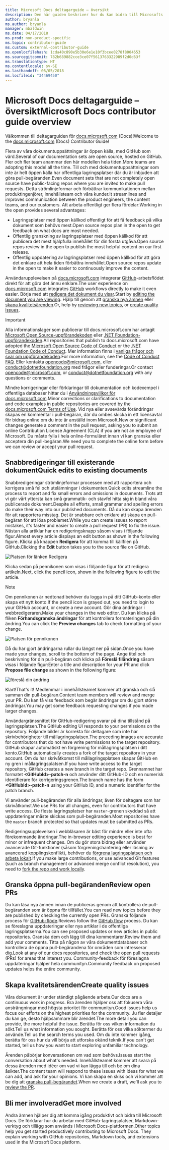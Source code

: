 ```yaml
---
title: Microsoft Docs deltagarguide – översikt
description: Den här guiden beskriver hur du kan bidra till Microsofts dokumentationswebbplats docs.microsoft.com.
author: bryanla
ms.author: bryanla
manager: mbaldwin
ms.date: 04/17/2018
ms.prod: non-product-specific
ms.topic: contributor-guide
ms.custom: external-contributor-guide
ms.openlocfilehash: 1cda40c890e5b30e6e1e10f3bcee0278f8004653
ms.sourcegitcommit: 782b689882cce3ce07f5613763322989f2d0d63f
ms.translationtype: HT
ms.contentlocale: sv-SE
ms.lasthandoff: 06/05/2018
ms.locfileid: "34469450"
---
```

# <a name="microsoft-docs-contributor-guide-overview"></a><span data-ttu-id="b184f-103">Microsoft Docs deltagarguide – översikt</span><span class="sxs-lookup"><span data-stu-id="b184f-103">Microsoft Docs contributor guide overview</span></span>

<span data-ttu-id="b184f-104">Välkommen till deltagarguiden för [docs.microsoft.com](https://docs.microsoft.com) (Docs)!</span><span class="sxs-lookup"><span data-stu-id="b184f-104">Welcome to the [docs.microsoft.com](https://docs.microsoft.com) (Docs) Contributor Guide!</span></span>

<span data-ttu-id="b184f-105">Flera av våra dokumentuppsättningar är öppen källa, med GitHub som värd.</span><span class="sxs-lookup"><span data-stu-id="b184f-105">Several of our documentation sets are open source, hosted on GitHub.</span></span> <span data-ttu-id="b184f-106">Fler och fler team anammar den här modellen hela tiden.</span><span class="sxs-lookup"><span data-stu-id="b184f-106">More teams are adopting this model all the time.</span></span> <span data-ttu-id="b184f-107">Till och med dokumentuppsättningar som inte är helt öppen källa har offentliga lagringsplatser där du är inbjuden att göra pull-begäranden.</span><span class="sxs-lookup"><span data-stu-id="b184f-107">Even document sets that are not completely open source have public-facing repos where you are invited to make pull requests.</span></span> <span data-ttu-id="b184f-108">Detta strömlinjeformar och förbättrar kommunikationen mellan produktingenjörer, innehållsteam och våra kunder.</span><span class="sxs-lookup"><span data-stu-id="b184f-108">It streamlines and improves communication between the product engineers, the content teams, and our customers.</span></span> <span data-ttu-id="b184f-109">Att arbeta offentligt ger flera fördelar:</span><span class="sxs-lookup"><span data-stu-id="b184f-109">Working in the open provides several advantages:</span></span>

- <span data-ttu-id="b184f-110">Lagringsplatser med öppen källkod offentligt för att få feedback på vilka dokument som behövs mest.</span><span class="sxs-lookup"><span data-stu-id="b184f-110">Open source repos plan in the open to get feedback on what docs are most needed.</span></span>
- <span data-ttu-id="b184f-111">Offentlig granskning av lagringsplatser med öppen källkod för att publicera det mest hjälpfulla innehållet för din första utgåva.</span><span class="sxs-lookup"><span data-stu-id="b184f-111">Open source repos review in the open to publish the most helpful content on our first release.</span></span>
- <span data-ttu-id="b184f-112">Offentlig uppdatering av lagringsplatser med öppen källkod för att göra det enklare att hela tiden förbättra innehållet.</span><span class="sxs-lookup"><span data-stu-id="b184f-112">Open source repos update in the open to make it easier to continuously improve the content.</span></span>

<span data-ttu-id="b184f-113">Användarupplevelsen på [docs.microsoft.com](https://docs.microsoft.com) integrerar [GitHub](https://github.com)-arbetsflödet direkt för att göra det ännu enklare.</span><span class="sxs-lookup"><span data-stu-id="b184f-113">The user experience on [docs.microsoft.com](https://docs.microsoft.com) integrates [GitHub](https://github.com) workflows directly to make it even easier.</span></span> <span data-ttu-id="b184f-114">Börja med att [redigera det dokument du visar](#quick-edits-to-existing-documents).</span><span class="sxs-lookup"><span data-stu-id="b184f-114">Start by [editing the document you are viewing](#quick-edits-to-existing-documents).</span></span> <span data-ttu-id="b184f-115">Hjälp till genom att [granska nya ämnen](#review-open-prs) eller [skapa kvalitetsärenden](#create-quality-issues).</span><span class="sxs-lookup"><span data-stu-id="b184f-115">Or, help by [reviewing new topics](#review-open-prs), or [create quality issues](#create-quality-issues).</span></span>

> [!IMPORTANT]
> <span data-ttu-id="b184f-116">Alla informationslager som publicerar till docs.microsoft.com har antagit [Microsoft Open Source-uppförandekoden](https://opensource.microsoft.com/codeofconduct/) eller [.NET Foundation-uppförandekoden](https://dotnetfoundation.org/code-of-conduct).</span><span class="sxs-lookup"><span data-stu-id="b184f-116">All repositories that publish to docs.microsoft.com have adopted the [Microsoft Open Source Code of Conduct](https://opensource.microsoft.com/codeofconduct/) or the [.NET Foundation Code of Conduct](https://dotnetfoundation.org/code-of-conduct).</span></span> <span data-ttu-id="b184f-117">Mer information finns i [vanliga frågor och svar om uppförandekoden](https://opensource.microsoft.com/codeofconduct/faq/).</span><span class="sxs-lookup"><span data-stu-id="b184f-117">For more information, see the [Code of Conduct FAQ](https://opensource.microsoft.com/codeofconduct/faq/).</span></span> <span data-ttu-id="b184f-118">Eller kontakta [opencode@microsoft.com](mailto:opencode@microsoft.com), eller [conduct@dotnetfoundation.org](mailto:conduct@dotnetfoundation.org) med frågor eller funderingar.</span><span class="sxs-lookup"><span data-stu-id="b184f-118">Or contact [opencode@microsoft.com](mailto:opencode@microsoft.com), or [conduct@dotnetfoundation.org](mailto:conduct@dotnetfoundation.org) with any questions or comments.</span></span><br>
>
> <span data-ttu-id="b184f-119">Mindre korrigeringar eller förklaringar till dokumentation och kodexempel i offentliga databaser hittar du i [Användningsvillkor för docs.microsoft.com](https://docs.microsoft.com/legal/termsofuse).</span><span class="sxs-lookup"><span data-stu-id="b184f-119">Minor corrections or clarifications to documentation and code examples in public repositories are covered by the [docs.microsoft.com Terms of Use](https://docs.microsoft.com/legal/termsofuse).</span></span> <span data-ttu-id="b184f-120">Vid nya eller avsevärda förändringar skapas en kommentar i pull-begäran, där du ombes skicka in ett licensavtal för bidrag online om du inte är anställd inom Microsoft.</span><span class="sxs-lookup"><span data-stu-id="b184f-120">New or significant changes generate a comment in the pull request, asking you to submit an online Contribution License Agreement (CLA) if you are not an employee of Microsoft.</span></span> <span data-ttu-id="b184f-121">Du måste fylla i hela online-formuläret innan vi kan granska eller acceptera din pull-begäran.</span><span class="sxs-lookup"><span data-stu-id="b184f-121">We need you to complete the online form before we can review or accept your pull request.</span></span>

## <a name="quick-edits-to-existing-documents"></a><span data-ttu-id="b184f-122">Snabbredigeringar till existerande dokument</span><span class="sxs-lookup"><span data-stu-id="b184f-122">Quick edits to existing documents</span></span>

<span data-ttu-id="b184f-123">Snabbredigeringar strömlinjeformar processen med att rapportera och korrigera små fel och utelämningar i dokumenten.</span><span class="sxs-lookup"><span data-stu-id="b184f-123">Quick edits streamline the process to report and fix small errors and omissions in documents.</span></span> <span data-ttu-id="b184f-124">Trots att vi gör vårt yttersta kan små grammatik- och stavfel hitta sig in bland våra publicerade dokument.</span><span class="sxs-lookup"><span data-stu-id="b184f-124">Despite all efforts, small grammar and spelling errors do make their way into our published documents.</span></span> <span data-ttu-id="b184f-125">Då du kan skapa ärenden för att rapportera misstag. Det är snabbare och enklare att skapa en pull-begäran för att lösa problemet.</span><span class="sxs-lookup"><span data-stu-id="b184f-125">While you can create issues to report mistakes, it's faster and easier to create a pull request (PR) to fix the issue.</span></span> <span data-ttu-id="b184f-126">Nästan alla artiklar har en redigeringsknapp såsom visas i följande figur.</span><span class="sxs-lookup"><span data-stu-id="b184f-126">Almost every article displays an edit button as shown in the following figure.</span></span> <span data-ttu-id="b184f-127">Klicka på knappen **Redigera** för att komma till källfilen på GitHub.</span><span class="sxs-lookup"><span data-stu-id="b184f-127">Clicking the **Edit** button takes you to the source file on GitHub.</span></span>

![Platsen för länken Redigera](./media/index/edit-article.png)

<span data-ttu-id="b184f-129">Klicka sedan på pennikonen som visas i följande figur för att redigera artikeln.</span><span class="sxs-lookup"><span data-stu-id="b184f-129">Next, click the pencil icon, shown in the following figure to edit the article.</span></span>

> [!NOTE]
> <span data-ttu-id="b184f-130">Om pennikonen är nedtonad behöver du logga in på ditt GitHub-konto eller skapa ett nytt konto.</span><span class="sxs-lookup"><span data-stu-id="b184f-130">If the pencil icon is grayed out, you need to login to your GitHub account, or create a new account.</span></span> <span data-ttu-id="b184f-131">Gör dina ändringar i webbredigeraren.</span><span class="sxs-lookup"><span data-stu-id="b184f-131">Make your changes in the web editor.</span></span> <span data-ttu-id="b184f-132">Du kan klicka på fliken **Förhandsgranska ändringar** för att kontrollera formateringen på din ändring.</span><span class="sxs-lookup"><span data-stu-id="b184f-132">You can click the **Preview changes** tab to check formatting of your change.</span></span>

![Platsen för pennikonen](./media/index/editicon.png)

<span data-ttu-id="b184f-134">Då du har gjort ändringarna rullar du längst ner på sidan.</span><span class="sxs-lookup"><span data-stu-id="b184f-134">Once you have made your changes, scroll to the bottom of the page.</span></span> <span data-ttu-id="b184f-135">Ange titel och beskrivning för din pull-begäran och klicka på **Föreslå filändring** såsom visas i följande figur:</span><span class="sxs-lookup"><span data-stu-id="b184f-135">Enter a title and description for your PR and click **Propose file change** as shown in the following figure:</span></span>

![föreslå din ändring](./media/index/submit-pull-request.png)

<span data-ttu-id="b184f-137">Klart!</span><span class="sxs-lookup"><span data-stu-id="b184f-137">That's it!</span></span> <span data-ttu-id="b184f-138">Medlemmar i innehållsteamet kommer att granska och slå samman din pull-begäran.</span><span class="sxs-lookup"><span data-stu-id="b184f-138">Content team members will review and merge your PR.</span></span> <span data-ttu-id="b184f-139">Du kan få viss feedback som begär ändringar om du gjort större ändringar.</span><span class="sxs-lookup"><span data-stu-id="b184f-139">You may get some feedback requesting changes if you made larger changes.</span></span>

<span data-ttu-id="b184f-140">Användargränssnittet för GitHub-redigering svarar på dina tillstånd på lagringsplatsen.</span><span class="sxs-lookup"><span data-stu-id="b184f-140">The GitHub editing UI responds to your permissions on the repository.</span></span> <span data-ttu-id="b184f-141">Följande bilder är korrekta för deltagare som inte har skrivbehörigheter till mållagringsplatsen.</span><span class="sxs-lookup"><span data-stu-id="b184f-141">The preceding images are accurate for contributors that do not have write permissions to the target repository.</span></span> <span data-ttu-id="b184f-142">GitHub skapar automatiskt en förgrening för mållagringsplatsen i ditt konto.</span><span class="sxs-lookup"><span data-stu-id="b184f-142">GitHub automatically creates a fork of the target repository in your account.</span></span> <span data-ttu-id="b184f-143">Om du har skrivåtkomst till mållagringsplatsen skapar GitHub en ny gren i mållagringsplatsen.</span><span class="sxs-lookup"><span data-stu-id="b184f-143">If you have write access to the target repository, GitHub creates a new branch in the target repo.</span></span> <span data-ttu-id="b184f-144">Grennamnet har formatet **\<GitHubId\>-patch-n** och använder ditt GitHub-ID och en numerisk identifierare för korrigeringsgrenen.</span><span class="sxs-lookup"><span data-stu-id="b184f-144">The branch name has the form **\<GitHubId\>-patch-n** using your GitHub ID, and a numeric identifier for the patch branch.</span></span>

<span data-ttu-id="b184f-145">Vi använder pull-begäranden för alla ändringar, även för deltagare som har skrivåtkomst.</span><span class="sxs-lookup"><span data-stu-id="b184f-145">We use PRs for all changes, even for contributors that have write access.</span></span> <span data-ttu-id="b184f-146">De flesta lagringsplatser har `master`-grenen skyddad så att uppdateringar måste skickas som pull-begäranden.</span><span class="sxs-lookup"><span data-stu-id="b184f-146">Most repositories have the `master` branch protected so that updates must be submitted as PRs.</span></span>

<span data-ttu-id="b184f-147">Redigeringsupplevelsen i webbläsaren är bäst för mindre eller inte ofta förekommande ändringar.</span><span class="sxs-lookup"><span data-stu-id="b184f-147">The in-browser editing experience is best for minor or infrequent changes.</span></span> <span data-ttu-id="b184f-148">Om du gör stora bidrag eller använder avancerade Git-funktioner (såsom förgreningshantering eller lösning av avancerad kopplingskonflikt), behöver du [förgrena lagringsplatsen och arbeta lokalt](how-to-write-workflows-major.md).</span><span class="sxs-lookup"><span data-stu-id="b184f-148">If you make large contributions, or use advanced Git features (such as branch management or advanced merge conflict resolution), you need to [fork the repo and work locally](how-to-write-workflows-major.md).</span></span>

## <a name="review-open-prs"></a><span data-ttu-id="b184f-149">Granska öppna pull-begäranden</span><span class="sxs-lookup"><span data-stu-id="b184f-149">Review open PRs</span></span>

<span data-ttu-id="b184f-150">Du kan läsa nya ämnen innan de publiceras genom att kontrollera de pull-begäranden som är öppna för tillfället.</span><span class="sxs-lookup"><span data-stu-id="b184f-150">You can read new topics before they are published by checking the currently open PRs.</span></span> <span data-ttu-id="b184f-151">Granska följande process för [GitHub-flöde](https://guides.github.com/introduction/flow/).</span><span class="sxs-lookup"><span data-stu-id="b184f-151">Reviews follow the [GitHub flow](https://guides.github.com/introduction/flow/) process.</span></span> <span data-ttu-id="b184f-152">Du kan se föreslagna uppdateringar eller nya artiklar i de offentliga lagringsplatserna.</span><span class="sxs-lookup"><span data-stu-id="b184f-152">You can see proposed updates or new articles in public repositories.</span></span> <span data-ttu-id="b184f-153">Granska dem och lägg till dina kommentarer.</span><span class="sxs-lookup"><span data-stu-id="b184f-153">Review them and add your comments.</span></span> <span data-ttu-id="b184f-154">Titta på någon av våra dokumentdatabaser och kontrollera de öppna pull-begärandena för områden som intresserar dig.</span><span class="sxs-lookup"><span data-stu-id="b184f-154">Look at any of our docs repositories, and check the open pull requests (PRs) for areas that interest you.</span></span> <span data-ttu-id="b184f-155">Community-feedback för föreslagna uppdateringar hjälper hela communityn.</span><span class="sxs-lookup"><span data-stu-id="b184f-155">Community feedback on proposed updates helps the entire community.</span></span>

## <a name="create-quality-issues"></a><span data-ttu-id="b184f-156">Skapa kvalitetsärenden</span><span class="sxs-lookup"><span data-stu-id="b184f-156">Create quality issues</span></span>

<span data-ttu-id="b184f-157">Våra dokument är under ständigt pågående arbete.</span><span class="sxs-lookup"><span data-stu-id="b184f-157">Our docs are a continuous work in progress.</span></span> <span data-ttu-id="b184f-158">Bra ärenden hjälper oss att fokusera våra ansträngningar med högsta prioritet för communityn.</span><span class="sxs-lookup"><span data-stu-id="b184f-158">Good issues help us focus our efforts on the highest priorities for the community.</span></span> <span data-ttu-id="b184f-159">Ju fler detaljer du kan ge, desto hjälpsammare blir ärendet.</span><span class="sxs-lookup"><span data-stu-id="b184f-159">The more detail you can provide, the more helpful the issue.</span></span> <span data-ttu-id="b184f-160">Berätta för oss vilken information du sökt.</span><span class="sxs-lookup"><span data-stu-id="b184f-160">Tell us what information you sought.</span></span> <span data-ttu-id="b184f-161">Berätta för oss vilka söktermer du använde.</span><span class="sxs-lookup"><span data-stu-id="b184f-161">Tell us the search terms you used.</span></span> <span data-ttu-id="b184f-162">Om du inte kommer igång, berätta för oss hur du vill börja att utforska okänd teknik.</span><span class="sxs-lookup"><span data-stu-id="b184f-162">If you can't get started, tell us how you want to start exploring unfamiliar technology.</span></span>

<span data-ttu-id="b184f-163">Ärenden påbörjar konversationen om vad som behövs.</span><span class="sxs-lookup"><span data-stu-id="b184f-163">Issues start the conversation about what's needed.</span></span> <span data-ttu-id="b184f-164">Innehållsteamet kommer att svara på dessa ärenden med idéer om vad vi kan lägga till och be om dina åsikter.</span><span class="sxs-lookup"><span data-stu-id="b184f-164">The content team will respond to these issues with ideas for what we can add, and ask for your opinions.</span></span> <span data-ttu-id="b184f-165">Vi kan skapa en skiss och vi kommer att be dig att [granska pull-begärandet](#review-open-prs).</span><span class="sxs-lookup"><span data-stu-id="b184f-165">When we create a draft, we'll ask you to [review the PR](#review-open-prs).</span></span>

## <a name="get-more-involved"></a><span data-ttu-id="b184f-166">Bli mer involverad</span><span class="sxs-lookup"><span data-stu-id="b184f-166">Get more involved</span></span>

<span data-ttu-id="b184f-167">Andra ämnen hjälper dig att komma igång produktivt och bidra till Microsoft Docs. De förklarar hur du arbetar med GitHub-lagringsplatser, Markdown-verktyg och tillägg som används i Microsoft Docs-plattformen.</span><span class="sxs-lookup"><span data-stu-id="b184f-167">Other topics help you get started productively contributing to Microsoft Docs. They explain working with GitHub repositories, Markdown tools, and extensions used in the Microsoft Docs platform.</span></span>
